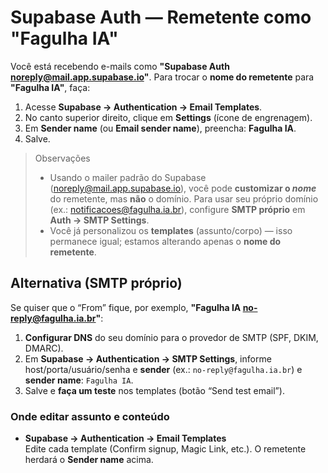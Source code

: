 # Supabase Auth — Remetente como "Fagulha IA"

Você está recebendo e-mails como **"Supabase Auth <noreply@mail.app.supabase.io>"**. 
Para trocar o **nome do remetente** para **"Fagulha IA"**, faça:

1. Acesse **Supabase → Authentication → Email Templates**.
2. No canto superior direito, clique em **Settings** (ícone de engrenagem).
3. Em **Sender name** (ou **Email sender name**), preencha: **Fagulha IA**.
4. Salve.

> Observações
> - Usando o mailer padrão do Supabase (noreply@mail.app.supabase.io), você pode **customizar o *nome*** do remetente, mas **não** o domínio. Para usar seu próprio domínio (ex.: notificacoes@fagulha.ia.br), configure **SMTP próprio** em **Auth → SMTP Settings**.
> - Você já personalizou os **templates** (assunto/corpo) — isso permanece igual; estamos alterando apenas o **nome do remetente**.

## Alternativa (SMTP próprio)
Se quiser que o “From” fique, por exemplo, **"Fagulha IA <no-reply@fagulha.ia.br>"**:
1. **Configurar DNS** do seu domínio para o provedor de SMTP (SPF, DKIM, DMARC).
2. Em **Supabase → Authentication → SMTP Settings**, informe host/porta/usuário/senha e **sender** (ex.: `no-reply@fagulha.ia.br`) e **sender name**: `Fagulha IA`.
3. Salve e **faça um teste** nos templates (botão “Send test email”).

### Onde editar assunto e conteúdo
- **Supabase → Authentication → Email Templates**  
  Edite cada template (Confirm signup, Magic Link, etc.). O remetente herdará o **Sender name** acima.

